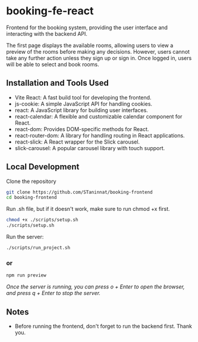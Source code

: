 # booking-fe-react

Frontend for the booking system, providing the user interface and interacting with the backend API.

The first page displays the available rooms, allowing users to view a preview of the rooms before making any decisions. However, users cannot take any further action unless they sign up or sign in. Once logged in, users will be able to select and book rooms.

## Installation and Tools Used

- Vite React: A fast build tool for developing the frontend.
- js-cookie: A simple JavaScript API for handling cookies.
- react: A JavaScript library for building user interfaces.
- react-calendar: A flexible and customizable calendar component for React.
- react-dom: Provides DOM-specific methods for React.
- react-router-dom: A library for handling routing in React applications.
- react-slick: A React wrapper for the Slick carousel.
- slick-carousel: A popular carousel library with touch support.

## Local Development

Clone the repository

```bash
git clone https://github.com/STaninnat/booking-frontend
cd booking-frontend
```

Run .sh file, but if it doesn't work, make sure to run chmod +x first.

```bash
chmod +x ./scripts/setup.sh
./scripts/setup.sh
```

Run the server:

```bash
./scripts/run_project.sh
```

### or

```bash
npm run preview
```

_Once the server is running, you can press o + Enter to open the browser, and press q + Enter to stop the server._

## Notes

- Before running the frontend, don't forget to run the backend first. Thank you.
